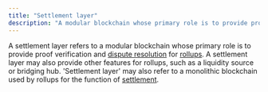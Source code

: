 ```yaml
---
title: "Settlement layer"
description: "A modular blockchain whose primary role is to provide proof verification and dispute resolution for rollups."
---
```


A settlement layer refers to a modular blockchain whose primary role is to provide proof verification and [dispute resolution](https://celestia.org/glossary/dispute-resolution/) for [rollups](https://celestia.org/glossary/rollup/). A settlement layer may also provide other features for rollups, such as a liquidity source or bridging hub. 'Settlement layer' may also refer to a monolithic blockchain used by rollups for the function of [settlement](https://celestia.org/glossary/settlement/).